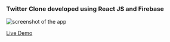 ### Twitter Clone developed using React JS and Firebase

![screenshot of the app](https://raw.githubusercontent.com/praveenorugantitech/praveenorugantitech-reactjs/master/0_Projects/praveenorugantitech-twitter-clone/src/images/screenshot.PNG "Twitter Clone")


[Live Demo](https://praveenoruganti-twitter-clone.firebaseapp.com/)


